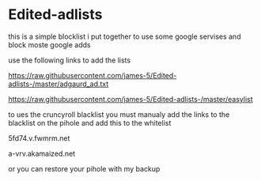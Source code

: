 # Edited-adlists
this is a simple blocklist i put together to use some google servises and block moste google adds

use the following links to add the lists

https://raw.githubusercontent.com/james-5/Edited-adlists-/master/adgaurd_ad.txt

https://raw.githubusercontent.com/james-5/Edited-adlists-/master/easylist


to ues the cruncyroll blacklist you must manualy add the links to the blacklist on the pihole and add this to the whitelist

5fd74.v.fwmrm.net

a-vrv.akamaized.net

or you can restore your pihole with my backup
